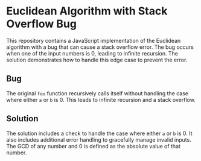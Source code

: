 # Euclidean Algorithm with Stack Overflow Bug

This repository contains a JavaScript implementation of the Euclidean algorithm with a bug that can cause a stack overflow error.  The bug occurs when one of the input numbers is 0, leading to infinite recursion. The solution demonstrates how to handle this edge case to prevent the error.

## Bug

The original `foo` function recursively calls itself without handling the case where either `a` or `b` is 0. This leads to infinite recursion and a stack overflow.

## Solution

The solution includes a check to handle the case where either `a` or `b` is 0. It also includes additional error handling to gracefully manage invalid inputs.  The GCD of any number and 0 is defined as the absolute value of that number.